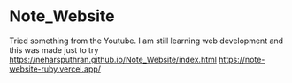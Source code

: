 # Note_Website
Tried something from the Youtube. I am still learning web development and this was made just to try
https://neharsputhran.github.io/Note_Website/index.html
https://note-website-ruby.vercel.app/
